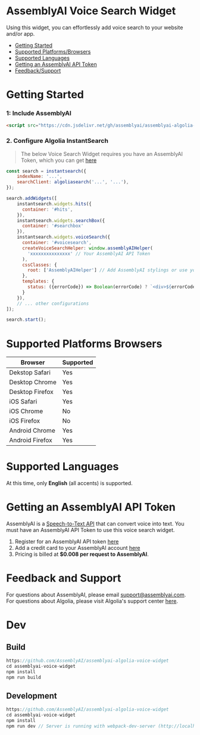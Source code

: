 # AssemblyAI Voice Search Widget

Using this widget, you can effortlessly add voice search to your website and/or app. 

- [Getting Started](#getting-started)
- [Supported Platforms/Browsers](#supported-platforms-browsers)
- [Supported Languages](#supported-languages)
- [Getting an AssemblyAI API Token](#getting-an-assemblyai-api-token)
- [Feedback/Support](#feedback-and-support)

# Getting Started

### 1: Include AssemblyAI

```html
<script src="https://cdn.jsdelivr.net/gh/assemblyai/assemblyai-algolia-voice-widget/public/assemblyai-voice-helper.js"></script>
```

### 2. Configure Algolia InstantSearch

> The below Voice Search Widget requires you have an AssemblyAI Token, which you can get [here](#getting-an-assemblyai-api-token)

```js
const search = instantsearch({
    indexName: '...',
    searchClient: algoliasearch('...', '...'),
});

search.addWidgets([
    instantsearch.widgets.hits({
      container: '#hits',
    }),
    instantsearch.widgets.searchBox({
      container: '#searchbox'
    }),
    instantsearch.widgets.voiceSearch({
      container: '#voicesearch',
      createVoiceSearchHelper: window.assemblyAIHelper(
        'xxxxxxxxxxxxxxx' // Your AssemblyAI API Token
      ),
      cssClasses: {
        root: ['AssemblyAIHelper'] // Add AssemblyAI stylings or use your own
      },
      templates: {
        status: ({errorCode}) => Boolean(errorCode) ? `<div>${errorCode}</div>` : '' // AssemblyAI error handling
      }
    }),
    // ... other configurations
]);

search.start();

```

# Supported Platforms Browsers


| Browser  | Supported |
| ------------- | ------------- |
| Dekstop Safari  | Yes  |
| Desktop Chrome  | Yes  |
| Desktop Firefox | Yes |
| iOS Safari | Yes |
| iOS Chrome | No |
| iOS Firefox | No |
| Android Chrome | Yes |
| Android Firefox | Yes |

# Supported Languages

At this time, only **English** (all accents) is supported.

# Getting an AssemblyAI API Token

AssemblyAI is a [Speech-to-Text API](https://www.assemblyai.com/) that can convert voice into text. You must have an AssemblyAI API Token to use this voice search widget. 

1. Register for an AssemblyAI API token [here](https://app.assemblyai.com/login/)
1. Add a credit card to your AssemblyAI account [here](https://app.assemblyai.com/dashboard/account/)
1. Pricing is billed at **$0.008 per request to AssemblyAI**. 

# Feedback and Support

For questions about AssemblyAI, please email support@assemblyai.com. For questions about Algolia, please visit Algolia's support center [here](https://www.algolia.com/support/).

# Dev

## Build

```js
https://github.com/AssemblyAI/assemblyai-algolia-voice-widget
cd assemblyai-voice-widget
npm install
npm run build
```

## Development
```js
https://github.com/AssemblyAI/assemblyai-algolia-voice-widget
cd assemblyai-voice-widget
npm install
npm run dev // Server is running with webpack-dev-server (http://localhost:3000)
```
